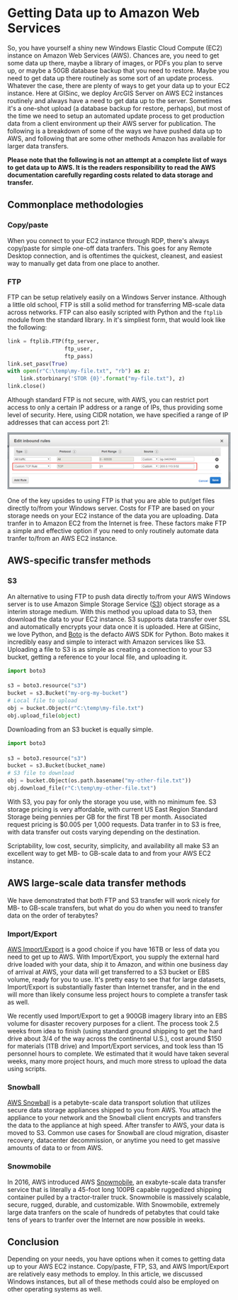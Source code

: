 # Getting Data up to Amazon Web Services
    
So, you have yourself a shiny new Windows Elastic Cloud 
Compute (EC2) instance on Amazon Web Services 
(AWS). Chances are, you need to get some data up there, 
maybe a library of images, or PDFs you plan to serve up, or 
maybe a 50GB database backup that you need to restore. 
Maybe you need to get data up there routinely as some sort 
of an update process. Whatever the case, there are plenty 
of ways to get your data up to your EC2 instance. Here at 
GISinc, we deploy ArcGIS Server on AWS EC2 instances routinely 
and always have a need to get data up to the server. 
Sometimes it's a one-shot upload (a database backup for 
restore, perhaps), but most of the time we need to setup 
an automated update process to get production data from 
a client environment up their AWS server for publication. 
The following is a breakdown of some of the ways we have 
pushed data up to AWS, and following that are some other 
methods Amazon has available for larger data transfers.

**Please note that the following is not an attempt at a 
complete list of ways to get data up to AWS. It is the 
readers responsibility to read the AWS documentation 
carefully regarding costs related to data storage and 
transfer.**

## Commonplace methodologies

### Copy/paste

When you connect to your EC2 instance through RDP, 
there's always copy/paste for simple one-off data 
tranfers. This goes for any Remote Desktop connection, 
and is oftentimes the quickest, cleanest, and 
easiest way to manually get data from one place to 
another.

### FTP

FTP can be setup relatively easily on a Windows 
Server instance. Although a little old school, FTP 
is still a solid method for transferring MB-scale 
data across networks. FTP can also easily scripted 
with Python and the `ftplib` module from the 
standard library. In it's simpliest form, that 
would look like the following:

```python
link = ftplib.FTP(ftp_server,
                  ftp_user,
                  ftp_pass)
link.set_pasv(True)
with open(r"C:\temp\my-file.txt", "rb") as z:
    link.storbinary('STOR {0}'.format("my-file.txt"), z)
link.close()
```

Although standard FTP is not secure, with AWS, 
you can restrict port access to only a certain 
IP address or a range of IPs, thus providing 
some level of security. Here, using CIDR notation, 
we have specified a range of IP addresses that 
can access port 21:

![aws1](aws/port-ip-restrictions.png)

One of the key upsides to using FTP is that you 
are able to put/get files directly to/from your 
Windows server. Costs for FTP are based on your 
storage needs on your EC2 instance of the data 
you are uploading. Data tranfer in to Amazon EC2 
from the Internet is free. These factors make 
FTP a simple and effective option if you need 
to only routinely automate data tranfer to/from 
an AWS EC2 instance.

## AWS-specific transfer methods

### S3

An alternative to using FTP to push data directly 
to/from your AWS Windows server is to use Amazon 
Simple Storage Service ([S3](https://aws.amazon.com/s3/)) object storage as a 
interim storage medium. With this method you upload 
data to S3, then download the data to your EC2 
instance. S3 supports data transfer over SSL and 
automatically encrypts your data once it is uploaded. 
Here at GISinc, we love Python, and 
[Boto](https://boto3.readthedocs.io/en/stable/index.html) 
is the defacto AWS SDK for Python. Boto makes it 
incredibly easy and simple to interact with Amazon 
services like S3. Uploading a file to S3 is as 
simple as creating a connection to your S3 bucket, 
getting a reference to your local file, and 
uploading it.

```python
import boto3

s3 = boto3.resource("s3")
bucket = s3.Bucket("my-org-my-bucket")
# Local file to upload
obj = bucket.Object(r"C:\temp\my-file.txt")
obj.upload_file(object)
```

Downloading from an S3 bucket is equally simple.

```python
import boto3

s3 = boto3.resource("s3")
bucket = s3.Bucket(bucket_name)
# S3 file to download
obj = bucket.Object(os.path.basename("my-other-file.txt"))
obj.download_file(r"C:\temp\my-other-file.txt")
```

With S3, you pay for only the storage you use, 
with no minimum fee. S3 storage pricing is very 
affordable, with current US East Region Standard 
Storage being pennies per GB for the first TB 
per month.  Associated request pricing is $0.005 
per 1,000 requests. Data tranfer in to S3 is 
free, with data transfer out costs varying 
depending on the destination.

Scriptability, low cost, security, simplicity, 
and availability all make S3 an excellent way 
to get MB- to GB-scale data to and from 
your AWS EC2 instance.

## AWS large-scale data transfer methods

We have demonstrated that both FTP and S3 transfer 
will work nicely for MB- to GB-scale transfers, 
but what do you do when you need to transfer 
data on the order of terabytes?

### Import/Export

[AWS Import/Export](http://docs.aws.amazon.com/AWSImportExport/latest/DG/whatisdisk.html) 
is a good choice if you have 16TB or less of data 
you need to get up to AWS. With Import/Export, you 
supply the external hard drive loaded with your data, 
ship it to Amazon, and within one business day of 
arrival at AWS, your data will get transferred to 
a S3 bucket or EBS volume, ready for you to use. 
It's pretty easy to see that for large datasets, 
Import/Export is substantially faster than Internet 
transfer, and in the end will more than likely 
consume less project hours to complete a transfer 
task as well.

We recently used Import/Export to get a 900GB 
imagery library into an EBS volume for 
disaster recovery purposes for a client. The 
process took 2.5 weeks from idea to finish 
(using standard ground shipping to get the 
hard drive about 3/4 of the way across the 
continental U.S.), cost around $150 for materials 
(1TB drive) and Import/Export services, and 
took less than 15 personnel hours to complete. 
We estimated that it would have taken several 
weeks, many more project hours, and much more 
stress to upload the data using scripts.

### Snowball

[AWS Snowball](https://aws.amazon.com/snowball/) 
is a petabyte-scale data transport solution that 
utilizes secure data storage appliances shipped to 
you from AWS. You attach the appliance to your 
network and the Snowball client encrypts and 
transfers the data to the appliance at high 
speed. After transfer to AWS, your data is moved 
to S3. Common use cases for Snowball are 
cloud migration, disaster recovery, datacenter 
decommission, or anytime you need to get 
massive amounts of data to or from AWS.

### Snowmobile

In 2016, AWS introduced AWS [Snowmobile](https://aws.amazon.com/snowmobile/), an 
exabyte-scale data transfer service that is 
literally a 45-foot long 100PB capable 
ruggedized shipping container pulled by a 
tractor-trailer truck. Snowmobile is massively 
scalable, secure, rugged, durable, and 
customizable. With Snowmobile, extremely large 
data tranfers on the scale of hundreds of 
petabytes that could take tens of years 
to tranfer over the Internet are now possible 
in weeks.

## Conclusion

Depending on your needs, you have options 
when it comes to getting data up to your 
AWS EC2 instance. Copy/paste, FTP, S3, and AWS 
Import/Export are relatively easy methods to 
employ. In this article, we discussed Windows 
instances, but all of these methods could also 
be employed on other operating systems as well.
